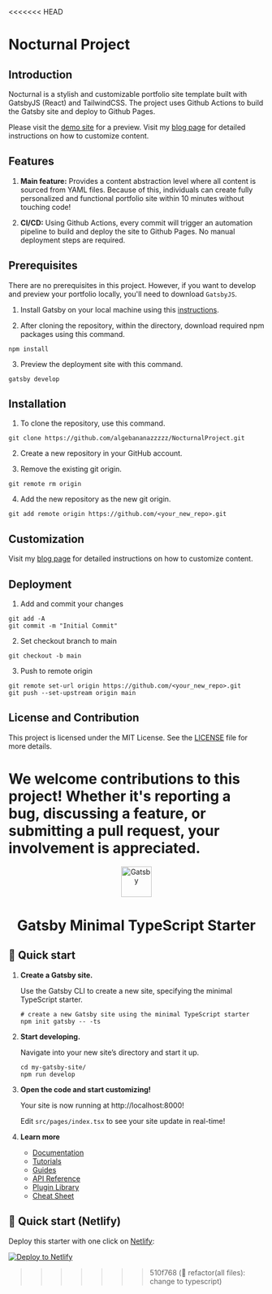 <<<<<<< HEAD
# Nocturnal Project

## Introduction

Nocturnal is a stylish and customizable portfolio site template built with GatsbyJS (React) and TailwindCSS. The project uses Github Actions to build the Gatsby site and deploy to Github Pages.

Please visit the [demo site](https://algebananazzzzz.github.io/NocturnalProject/) for a preview. Visit my [blog page](https://docs.algebananazzzzz.com/v/nocturnal-project) for detailed instructions on how to customize content.

## Features 

1. **Main feature:** Provides a content abstraction level where all content is sourced from YAML files. Because of this, individuals can create fully personalized and functional portfolio site within 10 minutes without touching code!

2. **CI/CD:** Using Github Actions, every commit will trigger an automation pipeline to build and deploy the site to Github Pages. No manual deployment steps are required.

## Prerequisites

There are no prerequisites in this project. However, if you want to develop and preview your portfolio locally, you'll need to download `GatsbyJS`.

1. Install Gatsby on your local machine using this [instructions](https://www.gatsbyjs.com/docs/tutorial/getting-started/part-0/).

2. After cloning the repository, within the directory, download required npm packages using this command.

```shell
npm install
```

3. Preview the deployment site with this command.

```shell
gatsby develop
```

## Installation 

1. To clone the repository, use this command.

```shell
git clone https://github.com/algebananazzzzz/NocturnalProject.git
```

2. Create a new repository in your GitHub account.

3. Remove the existing git origin.

```shell
git remote rm origin
```

4. Add the new repository as the new git origin.
```shell
git add remote origin https://github.com/<your_new_repo>.git
```

## Customization

Visit my [blog page](https://docs.algebananazzzzz.com/v/nocturnal-project) for detailed instructions on how to customize content.

## Deployment

1. Add and commit your changes

```shell
git add -A
git commit -m "Initial Commit"
```

2. Set checkout branch to main

```shell
git checkout -b main
```

3. Push to remote origin

```shell
git remote set-url origin https://github.com/<your_new_repo>.git
git push --set-upstream origin main
```
## License and Contribution

This project is licensed under the MIT License. See the [LICENSE](LICENSE.txt) file for more details.

We welcome contributions to this project! Whether it's reporting a bug, discussing a feature, or submitting a pull request, your involvement is appreciated.
=======
<p align="center">
  <a href="https://www.gatsbyjs.com/?utm_source=starter&utm_medium=readme&utm_campaign=minimal-starter-ts">
    <img alt="Gatsby" src="https://www.gatsbyjs.com/Gatsby-Monogram.svg" width="60" />
  </a>
</p>
<h1 align="center">
  Gatsby Minimal TypeScript Starter
</h1>

## 🚀 Quick start

1.  **Create a Gatsby site.**

    Use the Gatsby CLI to create a new site, specifying the minimal TypeScript starter.

    ```shell
    # create a new Gatsby site using the minimal TypeScript starter
    npm init gatsby -- -ts
    ```

2.  **Start developing.**

    Navigate into your new site’s directory and start it up.

    ```shell
    cd my-gatsby-site/
    npm run develop
    ```

3.  **Open the code and start customizing!**

    Your site is now running at http://localhost:8000!

    Edit `src/pages/index.tsx` to see your site update in real-time!

4.  **Learn more**

    - [Documentation](https://www.gatsbyjs.com/docs/?utm_source=starter&utm_medium=readme&utm_campaign=minimal-starter-ts)
    - [Tutorials](https://www.gatsbyjs.com/docs/tutorial/?utm_source=starter&utm_medium=readme&utm_campaign=minimal-starter-ts)
    - [Guides](https://www.gatsbyjs.com/docs/how-to/?utm_source=starter&utm_medium=readme&utm_campaign=minimal-starter-ts)
    - [API Reference](https://www.gatsbyjs.com/docs/api-reference/?utm_source=starter&utm_medium=readme&utm_campaign=minimal-starter-ts)
    - [Plugin Library](https://www.gatsbyjs.com/plugins?utm_source=starter&utm_medium=readme&utm_campaign=minimal-starter-ts)
    - [Cheat Sheet](https://www.gatsbyjs.com/docs/cheat-sheet/?utm_source=starter&utm_medium=readme&utm_campaign=minimal-starter-ts)

## 🚀 Quick start (Netlify)

Deploy this starter with one click on [Netlify](https://app.netlify.com/signup):

[<img src="https://www.netlify.com/img/deploy/button.svg" alt="Deploy to Netlify" />](https://app.netlify.com/start/deploy?repository=https://github.com/gatsbyjs/gatsby-starter-minimal-ts)
>>>>>>> 510f768 (🦄 refactor(all files): change to typescript)
